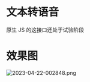 # 文本转语音

原生 JS 的这接口还处于试验阶段

# 效果图

![2023-04-22-002848.png](https://i.postimg.cc/L558R7Jr/2023-04-22-002848.png)
